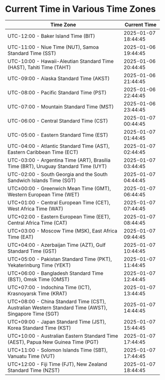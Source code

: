 # Current Time in Various Time Zones

| Time Zone | Current Time |
|-----------|--------------|
| UTC-12:00 - Baker Island Time (BIT) | 2025-01-07 18:44:45 |
| UTC-11:00 - Niue Time (NUT), Samoa Standard Time (SST) | 2025-01-06 19:44:45 |
| UTC-10:00 - Hawaii-Aleutian Standard Time (HAST), Tahiti Time (TAHT) | 2025-01-06 20:44:45 |
| UTC-09:00 - Alaska Standard Time (AKST) | 2025-01-06 21:44:45 |
| UTC-08:00 - Pacific Standard Time (PST) | 2025-01-06 22:44:45 |
| UTC-07:00 - Mountain Standard Time (MST) | 2025-01-06 23:44:45 |
| UTC-06:00 - Central Standard Time (CST) | 2025-01-07 00:44:45 |
| UTC-05:00 - Eastern Standard Time (EST) | 2025-01-07 01:44:45 |
| UTC-04:00 - Atlantic Standard Time (AST), Eastern Caribbean Time (ECT) | 2025-01-07 02:44:45 |
| UTC-03:00 - Argentina Time (ART), Brasília Time (BRT), Uruguay Standard Time (UYT) | 2025-01-07 03:44:45 |
| UTC-02:00 - South Georgia and the South Sandwich Islands Time (SGT) | 2025-01-07 04:44:45 |
| UTC±00:00 - Greenwich Mean Time (GMT), Western European Time (WET) | 2025-01-07 06:44:45 |
| UTC+01:00 - Central European Time (CET), West Africa Time (WAT) | 2025-01-07 07:44:45 |
| UTC+02:00 - Eastern European Time (EET), Central Africa Time (CAT) | 2025-01-07 08:44:45 |
| UTC+03:00 - Moscow Time (MSK), East Africa Time (EAT) | 2025-01-07 09:44:45 |
| UTC+04:00 - Azerbaijan Time (AZT), Gulf Standard Time (GST) | 2025-01-07 10:44:45 |
| UTC+05:00 - Pakistan Standard Time (PKT), Yekaterinburg Time (YEKT) | 2025-01-07 11:44:45 |
| UTC+06:00 - Bangladesh Standard Time (BST), Omsk Time (OMST) | 2025-01-07 12:44:45 |
| UTC+07:00 - Indochina Time (ICT), Krasnoyarsk Time (KRAT) | 2025-01-07 13:44:45 |
| UTC+08:00 - China Standard Time (CST), Australian Western Standard Time (AWST), Singapore Time (SGT) | 2025-01-07 14:44:45 |
| UTC+09:00 - Japan Standard Time (JST), Korea Standard Time (KST) | 2025-01-07 15:44:45 |
| UTC+10:00 - Australian Eastern Standard Time (AEST), Papua New Guinea Time (PGT) | 2025-01-07 17:44:45 |
| UTC+11:00 - Solomon Islands Time (SBT), Vanuatu Time (VUT) | 2025-01-07 17:44:45 |
| UTC+12:00 - Fiji Time (FJT), New Zealand Standard Time (NZST) | 2025-01-07 18:44:45 |
